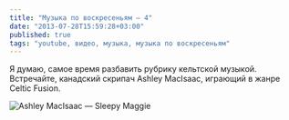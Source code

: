 ```yaml
---
title: "Музыка по воскресеньям — 4"
date: "2013-07-28T15:59:28+03:00"
published: true
tags: "youtube, видео, музыка, музыка по воскресеньям"
---
```


Я думаю, самое время разбавить рубрику кельтской музыкой. Встречайте, канадский скрипач Ashley MacIsaac, играющий в жанре Celtic Fusion. 

![Ashley MacIsaac — Sleepy Maggie](http://www.youtube.com/watch?v=WRdiNcz3PXA)
